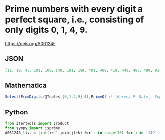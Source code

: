 # Prime numbers with every digit a perfect square, i\.e\., consisting of only digits 0, 1, 4, 9\.
https://oeis.org/A061246
## JSON
```JSON
[11, 19, 41, 101, 109, 149, 191, 199, 401, 409, 419, 449, 491, 499, 911, 919, 941, 991, 1009, 1019, 1049, 1091, 1109, 1409, 1499, 1901, 1949, 1999, 4001, 4019, 4049, 4091, 4099, 4111, 4409, 4441, 4909, 4919, 4999, 9001, 9011, 9041, 9049, 9091, 9109, 9199]
```
## Mathematica
```Mathematica
Select[FromDigits/@Tuples[{0,1,4,9},4],PrimeQ] (* _Harvey P. Dale_, Sep 22 2019 *)
```
## Python
```Python
from itertools import product
from sympy import isprime
A061246_list = [int(i+''.join(j)+k) for l in range(10) for i in '149' for j in product('0149',repeat=l) for k in '19' if isprime(int(i+''.join(j)+k))] # _Chai Wah Wu_, Jan 19 2019
```
